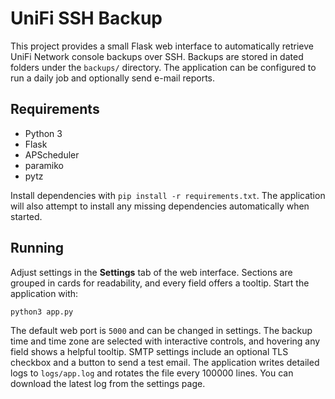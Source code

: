 # UniFi SSH Backup

This project provides a small Flask web interface to automatically retrieve
UniFi Network console backups over SSH. Backups are stored in dated folders
under the `backups/` directory. The application can be configured to run a
daily job and optionally send e-mail reports.

## Requirements

- Python 3
- Flask
- APScheduler
- paramiko
- pytz

Install dependencies with `pip install -r requirements.txt`.
The application will also attempt to install any missing dependencies
automatically when started.

## Running

Adjust settings in the **Settings** tab of the web interface. Sections are grouped
in cards for readability, and every field offers a tooltip. Start the
application with:

```bash
python3 app.py
```

The default web port is `5000` and can be changed in settings. The backup time
and time zone are selected with interactive controls, and hovering any field
shows a helpful tooltip. SMTP settings include an optional TLS checkbox and a
button to send a test email. The application writes detailed logs to
`logs/app.log` and rotates the file every 100000 lines. You can download the
latest log from the settings page.
